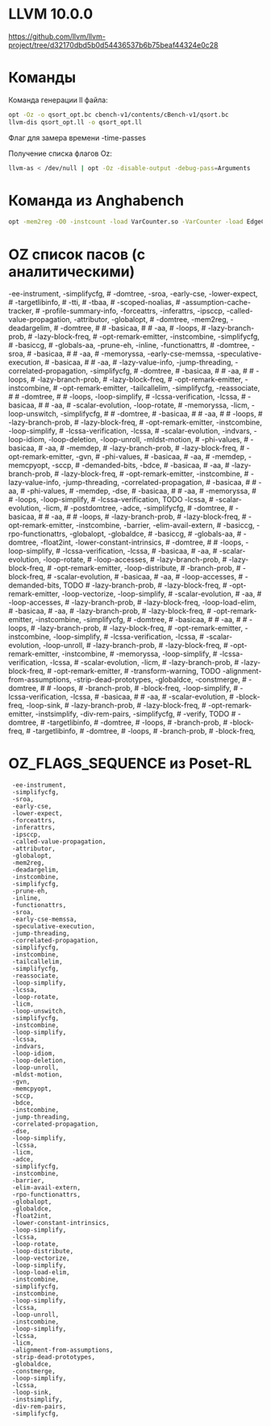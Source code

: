 # LLVM 10.0.0
https://github.com/llvm/llvm-project/tree/d32170dbd5b0d54436537b6b75beaf44324e0c28


# Команды
Команда генерации ll файла:
```bash
opt -Oz -o qsort_opt.bc cbench-v1/contents/cBench-v1/qsort.bc
llvm-dis qsort_opt.ll -o qsort_opt.ll
```

Флаг для замера времени -time-passes

Получение списка флагов Oz:
```bash
llvm-as < /dev/null | opt -Oz -disable-output -debug-pass=Arguments
```

# Команда из Anghabench

```bash
opt -mem2reg -O0 -instcount -load VarCounter.so -VarCounter -load EdgeCounter.so -EdgeCounter -stats -S /home/flint/diplom/experiments/check_experiments/file.ll -disable-output 2>> stats.txt
```

# OZ список пасов (с аналитическими)
-ee-instrument,
    -simplifycfg,
    # -domtree,
    -sroa,
    -early-cse,
    -lower-expect,
    # -targetlibinfo,
    # -tti,
    # -tbaa,
    # -scoped-noalias,
    # -assumption-cache-tracker,
    # -profile-summary-info,
    -forceattrs,
    -inferattrs,
    -ipsccp,
    -called-value-propagation,
    -attributor,
    -globalopt,
    # -domtree,
    -mem2reg,
    -deadargelim,
    # -domtree,
    # # -basicaa,
    # # -aa,
    # -loops,
    # -lazy-branch-prob,
    # -lazy-block-freq,
    # -opt-remark-emitter,
    -instcombine,
    -simplifycfg,
    # -basiccg,
    # -globals-aa,
    -prune-eh,
    -inline,
    -functionattrs,
    # -domtree,
    -sroa,
    # -basicaa,
    # # -aa,
    # -memoryssa,
    -early-cse-memssa,
    -speculative-execution,
    # -basicaa,
    # # -aa,
    # -lazy-value-info,
    -jump-threading,
    -correlated-propagation,
    -simplifycfg,
    # -domtree,
    # -basicaa,
    # # -aa,
    # # -loops,
    # -lazy-branch-prob,
    # -lazy-block-freq,
    # -opt-remark-emitter,
    -instcombine,
    # -opt-remark-emitter,
    -tailcallelim,
    -simplifycfg,
    -reassociate,
    # # -domtree,
    # # -loops,
    -loop-simplify,
    # -lcssa-verification,
    -lcssa,
    # -basicaa,
    # # -aa,
    # -scalar-evolution,
    -loop-rotate,
    # -memoryssa,
    -licm,
    -loop-unswitch,
    -simplifycfg,
    # # -domtree,
    # -basicaa,
    # # -aa,
    # # -loops,
    # -lazy-branch-prob,
    # -lazy-block-freq,
    # -opt-remark-emitter,
    -instcombine,
    -loop-simplify,
    # -lcssa-verification,
    -lcssa,
    # -scalar-evolution,
    -indvars,
    -loop-idiom,
    -loop-deletion,
    -loop-unroll,
    -mldst-motion,
    # -phi-values,
    # -basicaa,
    # -aa,
    # -memdep,
    # -lazy-branch-prob,
    # -lazy-block-freq,
    # -opt-remark-emitter,
    -gvn,
    # -phi-values,
    # -basicaa,
    # -aa,
    # -memdep,
    -memcpyopt,
    -sccp,
    # -demanded-bits,
    -bdce,
    # -basicaa,
    # -aa,
    # -lazy-branch-prob,
    # -lazy-block-freq,
    # -opt-remark-emitter,
    -instcombine,
    # -lazy-value-info,
    -jump-threading,
    -correlated-propagation,
    # -basicaa,
    # # -aa,
    # -phi-values,
    # -memdep,
    -dse,
    # -basicaa,
    # # -aa,
    # -memoryssa,
    # # -loops,
    -loop-simplify,
    # -lcssa-verification, TODO
    -lcssa,
    # -scalar-evolution,
    -licm,
    # -postdomtree,
    -adce,
    -simplifycfg,
    # -domtree,
    # -basicaa,
    # # -aa,
    # # -loops,
    # -lazy-branch-prob,
    # -lazy-block-freq,
    # -opt-remark-emitter,
    -instcombine,
    -barrier,
    -elim-avail-extern,
    # -basiccg,
    -rpo-functionattrs,
    -globalopt,
    -globaldce,
    # -basiccg,
    # -globals-aa,
    # -domtree,
    -float2int,
    -lower-constant-intrinsics,
    # -domtree,
    # # -loops,
    -loop-simplify,
    # -lcssa-verification,
    -lcssa,
    # -basicaa,
    # -aa,
    # -scalar-evolution,
    -loop-rotate,
    # -loop-accesses,
    # -lazy-branch-prob,
    # -lazy-block-freq,
    # -opt-remark-emitter,
    -loop-distribute,
    # -branch-prob,
    # -block-freq,
    # -scalar-evolution,
    # -basicaa,
    # -aa,
    # -loop-accesses,
    # -demanded-bits, TODO
    # -lazy-branch-prob,
    # -lazy-block-freq,
    # -opt-remark-emitter,
    -loop-vectorize,
    -loop-simplify,
    # -scalar-evolution,
    # -aa,
    # -loop-accesses,
    # -lazy-branch-prob,
    # -lazy-block-freq,
    -loop-load-elim,
    # -basicaa,
    # -aa,
    # -lazy-branch-prob,
    # -lazy-block-freq,
    # -opt-remark-emitter,
    -instcombine,
    -simplifycfg,
    # -domtree,
    # -basicaa,
    # # -aa,
    # # -loops,
    # -lazy-branch-prob,
    # -lazy-block-freq,
    # -opt-remark-emitter,
    -instcombine,
    -loop-simplify,
    # -lcssa-verification,
    -lcssa,
    # -scalar-evolution,
    -loop-unroll,
    # -lazy-branch-prob,
    # -lazy-block-freq,
    # -opt-remark-emitter,
    -instcombine,
    # -memoryssa,
    -loop-simplify,
    # -lcssa-verification,
    -lcssa,
    # -scalar-evolution,
    -licm,
    # -lazy-branch-prob,
    # -lazy-block-freq,
    # -opt-remark-emitter,
    # -transform-warning, TODO
    -alignment-from-assumptions,
    -strip-dead-prototypes,
    -globaldce,
    -constmerge,
    # -domtree,
    # # -loops,
    # -branch-prob,
    # -block-freq,
    -loop-simplify,
    # -lcssa-verification,
    -lcssa,
    # -basicaa,
    # # -aa,
    # -scalar-evolution,
    # -block-freq,
    -loop-sink,
    # -lazy-branch-prob,
    # -lazy-block-freq,
    # -opt-remark-emitter,
    -instsimplify,
    -div-rem-pairs,
    -simplifycfg,
    # -verify, TODO
    # -domtree,
    # -targetlibinfo,
    # -domtree,
    # -loops,
    # -branch-prob,
    # -block-freq,
    # -targetlibinfo,
    # -domtree,
    # -loops,
    # -branch-prob,
    # -block-freq,


 # OZ_FLAGS_SEQUENCE из Poset-RL
     -ee-instrument,
     -simplifycfg,
     -sroa,
     -early-cse,
     -lower-expect,
     -forceattrs,
     -inferattrs,
     -ipsccp,
     -called-value-propagation,
     -attributor,
     -globalopt,
     -mem2reg,
     -deadargelim,
     -instcombine,
     -simplifycfg,
     -prune-eh,
     -inline,
     -functionattrs,
     -sroa,
     -early-cse-memssa,
     -speculative-execution,
     -jump-threading,
     -correlated-propagation,
     -simplifycfg,
     -instcombine,
     -tailcallelim,
     -simplifycfg,
     -reassociate,
     -loop-simplify,
     -lcssa,
     -loop-rotate,
     -licm,
     -loop-unswitch,
     -simplifycfg,
     -instcombine,
     -loop-simplify,
     -lcssa,
     -indvars,
     -loop-idiom,
     -loop-deletion,
     -loop-unroll,
     -mldst-motion,
     -gvn,
     -memcpyopt,
     -sccp,
     -bdce,
     -instcombine,
     -jump-threading,
     -correlated-propagation,
     -dse,
     -loop-simplify,
     -lcssa,
     -licm,
     -adce,
     -simplifycfg,
     -instcombine,
     -barrier,
     -elim-avail-extern,
     -rpo-functionattrs,
     -globalopt,
     -globaldce,
     -float2int,
     -lower-constant-intrinsics,
     -loop-simplify,
     -lcssa,
     -loop-rotate,
     -loop-distribute,
     -loop-vectorize,
     -loop-simplify,
     -loop-load-elim,
     -instcombine,
     -simplifycfg,
     -instcombine,
     -loop-simplify,
     -lcssa,
     -loop-unroll,
     -instcombine,
     -loop-simplify,
     -lcssa,
     -licm,
     -alignment-from-assumptions,
     -strip-dead-prototypes,
     -globaldce,
     -constmerge,
     -loop-simplify,
     -lcssa,
     -loop-sink,
     -instsimplify,
     -div-rem-pairs,
     -simplifycfg,
